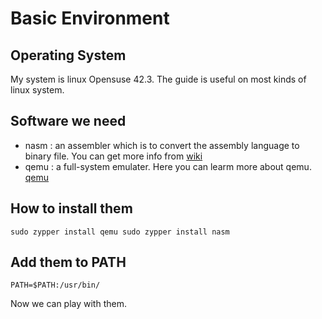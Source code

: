 # Basic Environment

## Operating System

My system is linux Opensuse 42.3. The guide is useful on most kinds of linux system.

## Software we need

+ nasm : an assembler which is to convert the assembly language to binary file. You can get more info from [wiki](https://en.wikipedia.org/wiki/Netwide_Assembler)
+ qemu : a full-system emulater. Here you can learm more about qemu. [qemu](https://qemu.weilnetz.de/doc/qemu-doc.html)

## How to install them

`sudo zypper install qemu
 sudo zypper install nasm`

## Add them to PATH

` PATH=$PATH:/usr/bin/ `

Now we can play with them.


